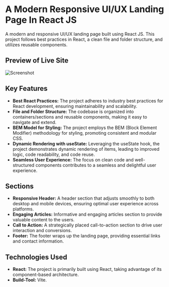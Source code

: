 # A Modern Responsive UI/UX Landing Page In React JS

A modern and responsive UI/UX landing page built using React JS. This project follows best practices in React, a clean file and folder structure, and utilizes reusable components.

## Preview of Live Site
![Screenshot](https://github.com/SDInfinity/Modern-UI-UX-Landing-Page/assets/102734212/1d4bb8ec-1330-49cc-9d10-70300ccdd274)

## Key Features

- **Best React Practices:** The project adheres to industry best practices for React development, ensuring maintainability and scalability.
- **File and Folder Structure:** The codebase is organized into containers/sections and reusable components, making it easy to navigate and extend.
- **BEM Model for Styling:** The project employs the BEM (Block Element Modifier) methodology for styling, promoting consistent and modular CSS.
- **Dynamic Rendering with useState:** Leveraging the useState hook, the project demonstrates dynamic rendering of items, leading to improved logic, code readability, and code reuse.
- **Seamless User Experience:** The focus on clean code and well-structured components contributes to a seamless and delightful user experience.

## Sections

- **Responsive Header:** A header section that adjusts smoothly to both desktop and mobile devices, ensuring optimal user experience across platforms.
- **Engaging Articles:** Informative and engaging articles section to provide valuable content to the users.
- **Call to Action:** A strategically placed call-to-action section to drive user interaction and conversions.
- **Footer:** The footer wraps up the landing page, providing essential links and contact information.

## Technologies Used

- **React:** The project is primarily built using React, taking advantage of its component-based architecture.
- **Build-Tool:** Vite.

